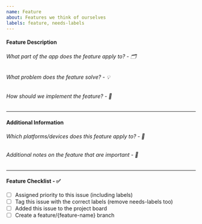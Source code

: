 ```yaml
---
name: Feature
about: Features we think of ourselves
labels: feature, needs-labels
---
```


#### Feature Description

###### What part of the app does the feature apply to? - 🗂
<!-- e.g. mail, authentication, storage, etc. -->

###### What problem does the feature solve? - 💡
<!-- Shortly describe what the problem is this feature would be solving -->

###### How should we implement the feature? - 📖
<!-- Describe in as much detail as possible (but keep it to a few sentences if possible) -->

---

#### Additional Information

###### Which platforms/devices does this feature apply to? - 📱
<!-- In case it applies, define which platforms and devices this feature applies to -->

###### Additional notes on the feature that are important - 📝
<!-- Include any other details or thoughts on the feature -->

---

#### Feature Checklist - ✅
<!-- Add a list of actionable items -->

- [ ] Assigned priority to this issue (including labels)
- [ ] Tag this issue with the correct labels (remove needs-labels too)
- [ ] Added this issue to the project board
- [ ] Create a feature/{feature-name} branch
